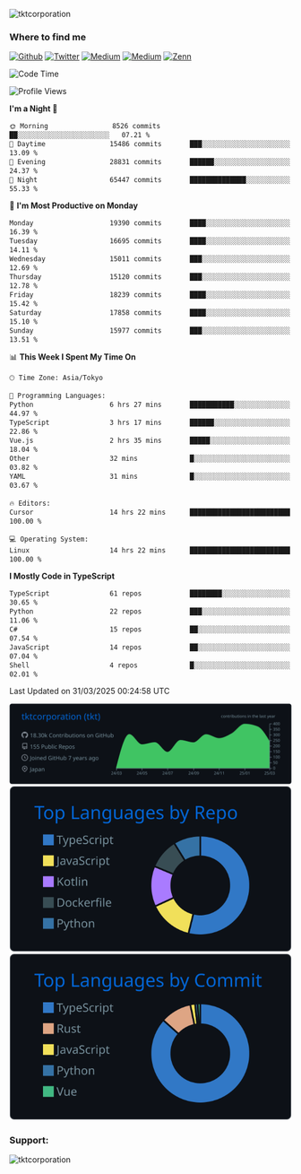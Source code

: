 <p align="left"> <img src="https://komarev.com/ghpvc/?username=tktcorporation&label=Profile%20views&color=0e75b6&style=flat" alt="tktcorporation" /> </p>

<h3>Where to find me</h3>
<p>
<a href="https://github.com/tktcorporation" target="_blank"><img alt="Github" src="https://img.shields.io/badge/GitHub-%2312100E.svg?&style=for-the-badge&logo=Github&logoColor=white" /></a>
<a href="https://twitter.com/tktcorporation" target="_blank"><img alt="Twitter" src="https://img.shields.io/badge/twitter-%231DA1F2.svg?&style=for-the-badge&logo=twitter&logoColor=white" /></a>
<a href="https://www.linkedin.com/in/tktcorporation" target="_blank"><img alt="Medium" src="https://img.shields.io/badge/linkdin-0a66c2.svg?&style=for-the-badge&logo=linkedin&logoColor=white" /></a>
<a href="https://qiita.com/tktcorporation" target="_blank"><img alt="Medium" src="https://img.shields.io/badge/qiita-55C500.svg?&style=for-the-badge&logo=qiita&logoColor=white" /></a>
<a href="https://zenn.dev/tktcorporation" target="_blank"><img alt="Zenn" src="https://img.shields.io/badge/Zenn-3EA8FF.svg?&style=for-the-badge&logo=Zenn&logoColor=white" /></a>
</p>
  
<!--START_SECTION:waka-->
![Code Time](http://img.shields.io/badge/Code%20Time-2%2C253%20hrs%2010%20mins-blue)

![Profile Views](http://img.shields.io/badge/Profile%20Views-0-blue)

**I'm a Night 🦉** 

```text
🌞 Morning                8526 commits        ██░░░░░░░░░░░░░░░░░░░░░░░   07.21 % 
🌆 Daytime                15486 commits       ███░░░░░░░░░░░░░░░░░░░░░░   13.09 % 
🌃 Evening                28831 commits       ██████░░░░░░░░░░░░░░░░░░░   24.37 % 
🌙 Night                  65447 commits       ██████████████░░░░░░░░░░░   55.33 % 
```
📅 **I'm Most Productive on Monday** 

```text
Monday                   19390 commits       ████░░░░░░░░░░░░░░░░░░░░░   16.39 % 
Tuesday                  16695 commits       ████░░░░░░░░░░░░░░░░░░░░░   14.11 % 
Wednesday                15011 commits       ███░░░░░░░░░░░░░░░░░░░░░░   12.69 % 
Thursday                 15120 commits       ███░░░░░░░░░░░░░░░░░░░░░░   12.78 % 
Friday                   18239 commits       ████░░░░░░░░░░░░░░░░░░░░░   15.42 % 
Saturday                 17858 commits       ████░░░░░░░░░░░░░░░░░░░░░   15.10 % 
Sunday                   15977 commits       ███░░░░░░░░░░░░░░░░░░░░░░   13.51 % 
```


📊 **This Week I Spent My Time On** 

```text
🕑︎ Time Zone: Asia/Tokyo

💬 Programming Languages: 
Python                   6 hrs 27 mins       ███████████░░░░░░░░░░░░░░   44.97 % 
TypeScript               3 hrs 17 mins       ██████░░░░░░░░░░░░░░░░░░░   22.86 % 
Vue.js                   2 hrs 35 mins       █████░░░░░░░░░░░░░░░░░░░░   18.04 % 
Other                    32 mins             █░░░░░░░░░░░░░░░░░░░░░░░░   03.82 % 
YAML                     31 mins             █░░░░░░░░░░░░░░░░░░░░░░░░   03.67 % 

🔥 Editors: 
Cursor                   14 hrs 22 mins      █████████████████████████   100.00 % 

💻 Operating System: 
Linux                    14 hrs 22 mins      █████████████████████████   100.00 % 
```

**I Mostly Code in TypeScript** 

```text
TypeScript               61 repos            ████████░░░░░░░░░░░░░░░░░   30.65 % 
Python                   22 repos            ███░░░░░░░░░░░░░░░░░░░░░░   11.06 % 
C#                       15 repos            ██░░░░░░░░░░░░░░░░░░░░░░░   07.54 % 
JavaScript               14 repos            ██░░░░░░░░░░░░░░░░░░░░░░░   07.04 % 
Shell                    4 repos             █░░░░░░░░░░░░░░░░░░░░░░░░   02.01 % 
```




 Last Updated on 31/03/2025 00:24:58 UTC
<!--END_SECTION:waka-->

[![](https://raw.githubusercontent.com/tktcorporation/tktcorporation/master/profile-summary-card-output/github_dark/0-profile-details.svg)](https://github.com/vn7n24fzkq/github-profile-summary-cards)
[![](https://raw.githubusercontent.com/tktcorporation/tktcorporation/master/profile-summary-card-output/github_dark/1-repos-per-language.svg)](https://github.com/vn7n24fzkq/github-profile-summary-cards) [![](https://raw.githubusercontent.com/tktcorporation/tktcorporation/master/profile-summary-card-output/github_dark/2-most-commit-language.svg)](https://github.com/vn7n24fzkq/github-profile-summary-cards)

<h3 align="left">Support:</h3>
<p><a href="https://www.buymeacoffee.com/tktcorporation"> <img align="left" src="https://cdn.buymeacoffee.com/buttons/v2/default-yellow.png" height="50" width="210" alt="tktcorporation" /></a></p><br><br>
